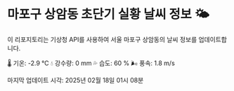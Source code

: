 
# 마포구 상암동 초단기 실황 날씨 정보 🌤️

이 리포지토리는 기상청 API를 사용하여 서울 마포구 상암동의 날씨 정보를 업데이트합니다. 

🌡️ 기온: -2.9 ℃
💧 강수량: 0 mm
💦 습도: 60 %
🌬️ 풍속: 1.8 m/s

마지막 업데이트 시각: 2025년 02월 18일 01시 08분    
